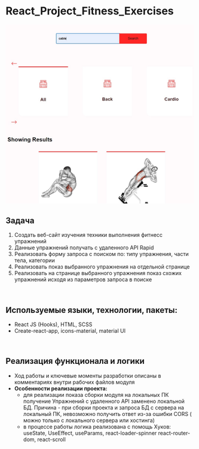  # React_Project_Fitness_Exercises


 
![alt text](https://github.com/AntonioMikhailov/AntonioMikhailov/blob/main/assets/fitness-exercises.jpg)
## Задача
1. Cоздать веб-сайт изучения техники выполнения фитнесс упражнений
2. Данные упражнений получать с удаленного API Rapid
3. Реализовать форму запроса с поиском по: типу упражнения, части тела, категории
4. Реализовать показ выбранного упражнения на отдельной странице
5. Реализовать на странице выбранного упражнения показ схожих упражнений исходя из параметров запроса в поиске
  

&nbsp;
## Используемые языки, технологии, пакеты:
-	React JS (Hooks), HTML, SCSS
- Create-react-app, icons-material, material UI 

&nbsp;
## Реализация функционала и логики
-	Ход работы и ключевые моменты разработки описаны в комментариях внутри рабочих файлов модуля 
- **Особенности реализации проекта:**
    - для реализации показа сборки модуля на локальных ПК   получение Упражнений с удаленного API заменено локальной БД. Причина - при сборки проекта и запроса БД c сервера на локальный ПК, невозможно получить ответ из-за ошибки CORS ( можно только с локального сервера или хостинга) 
    -	в процессе работы логика реализована с помощь  Хуков:  useState, UseEffect, useParams,  react-loader-spinner   react-router-dom,  react-scroll  
